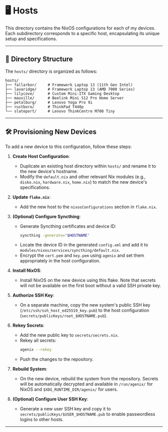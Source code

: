 # 🖥️ Hosts

This directory contains the NixOS configurations for each of my devices. Each subdirectory corresponds to a specific host, encapsulating its unique setup and specifications.

______________________________________________________________________

## 📂 Directory Structure

The `hosts/` directory is organized as follows:

```plaintext
hosts/
├── fallarbor/     # Framework Laptop 13 (11th Gen Intel)
├── lavaridge/     # Framework Laptop 13 (AMD 7000 Series)
├── lilycove/      # Custom Mini-ITX Gaming Desktop
├── mauville/      # Beelink Mini S12 Pro Home Server
├── petalburg/     # Lenovo Yoga Pro 9i
├── rustboro/      # ThinkPad T440p
└── slateport/     # Lenovo ThinkCentre M700 Tiny
```

______________________________________________________________________

## 🛠️ Provisioning New Devices

To add a new device to this configuration, follow these steps:

1. **Create Host Configuration**:

   - Duplicate an existing host directory within `hosts/` and rename it to the new device's hostname.
   - Modify the `default.nix` and other relevant Nix modules (e.g., `disko.nix`, `hardware.nix`, `home.nix`) to match the new device's specifications.

1. **Update `flake.nix`**:

   - Add the new host to the `nixosConfigurations` section in `flake.nix`.

1. **(Optional) Configure Syncthing**:

   - Generate Syncthing certificates and device ID:
     ```bash
     syncthing -generate="$HOSTNAME"
     ```
   - Locate the device ID in the generated `config.xml` and add it to `modules/nixos/services/syncthing/default.nix`.
   - Encrypt the `cert.pem` and `key.pem` using `agenix` and set them appropriately in the host configuration.

1. **Install NixOS**:

   - Install NixOS on the new device using this flake. Note that secrets will not be available on the first boot without a valid SSH private key.

1. **Authorize SSH Key**:

   - On a separate machine, copy the new system's public SSH key (`/etc/ssh/ssh_host_ed25519_key.pub`) to the host configuration (`secrets/publicKeys/root_$HOSTNAME.pub`).

1. **Rekey Secrets**:

   - Add the new public key to `secrets/secrets.nix`.
   - Rekey all secrets:
     ```bash
     agenix --rekey
     ```
   - Push the changes to the repository.

1. **Rebuild System**:

   - On the new device, rebuild the system from the repository. Secrets will be automatically decrypted and available in `/run/agenix/` for NixOS and `$XDG_RUNTIME_DIR/agenix/` for users.

1. **(Optional) Configure User SSH Key**:

   - Generate a new user SSH key and copy it to `secrets/publicKeys/$USER_$HOSTNAME.pub` to enable passwordless logins to other hosts.

______________________________________________________________________
